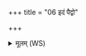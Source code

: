 +++
title = "06 इदं पैद्वो"

+++
<details><summary>मूलम् (WS)</summary>

इदं पैद्वो अजायतेदमस्य परायणम् ।  
इमान्यर्वतः पदाहिघ्न्यो वाजिनीवतः ॥ ७ ॥
</details>